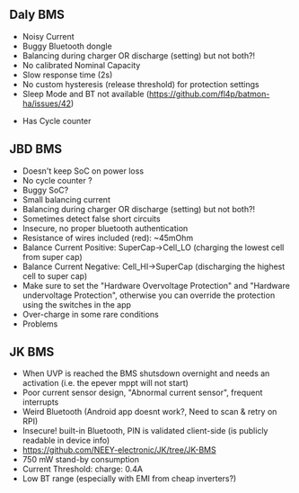 ## Daly BMS
* Noisy Current
* Buggy Bluetooth dongle
* Balancing during charger OR discharge (setting) but not both?!
* No calibrated Nominal Capacity
* Slow response time (2s)
* No custom hysteresis (release threshold) for protection settings
* Sleep Mode and BT not available (https://github.com/fl4p/batmon-ha/issues/42)
+ Has Cycle counter

## JBD BMS
* Doesn't keep SoC on power loss
* No cycle counter ?
* Buggy SoC?
* Small balancing current
* Balancing during charger OR discharge (setting) but not both?!
* Sometimes detect false short circuits
* Insecure, no proper bluetooth authentication
* Resistance of wires included (red): ~45mOhm
* Balance Current Positive: SuperCap->Cell_LO (charging the lowest cell from super cap)
* Balance Current Negative: Cell_HI->SuperCap (discharging the highest cell to super cap)
* Make sure to set the "Hardware Overvoltage Protection" and "Hardware undervoltage Protection", otherwise you can override the protection using the switches in the app
* Over-charge in some rare conditions
* Problems

## JK BMS
* When UVP is reached the BMS shutsdown overnight and needs an activation (i.e. the epever mppt will not start)
* Poor current sensor design, "Abnormal current sensor", frequent interrupts 
* Weird Bluetooth (Android app doesnt work?, Need to scan & retry on RPI)
* Insecure! built-in Bluetooth, PIN is validated client-side (is publicly readable in device info) 
* https://github.com/NEEY-electronic/JK/tree/JK-BMS
* 750 mW stand-by consumption
* Current Threshold: charge: 0.4A
* Low BT range  (especially with EMI from cheap inverters?)